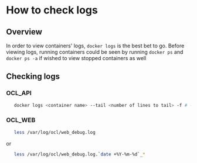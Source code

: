 # How to check logs
## Overview

In order to view containers' logs, `docker logs` is the best bet to go.
Before viewing logs, running containers could be seen by running `docker ps` and `docker ps -a` if wished to view stopped containers as well

## Checking logs

### OCL_API

```sh
   docker logs <container name> --tail <number of lines to tail> -f # -f is for following
```

### OCL_WEB

```sh
   less /var/log/ocl/web_debug.log
```

or

```sh
   less /var/log/ocl/web_debug.log.`date +%Y-%m-%d`_*
```
